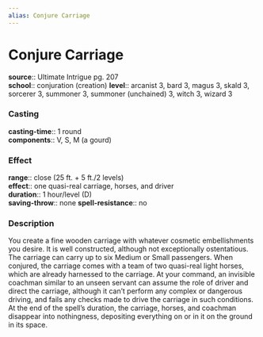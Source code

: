 ```yaml
---
alias: Conjure Carriage
---
```


# Conjure Carriage 

**source**:: Ultimate Intrigue pg. 207  
**school**:: conjuration (creation)
**level**:: arcanist 3, bard 3, magus 3, skald 3, sorcerer 3, summoner 3, summoner (unchained) 3, witch 3, wizard 3

### Casting 

**casting-time**:: 1 round  
**components**:: V, S, M (a gourd)

### Effect 

**range**:: close (25 ft. + 5 ft./2 levels)  
**effect**:: one quasi-real carriage, horses, and driver  
**duration**:: 1 hour/level (D)  
**saving-throw**:: none
**spell-resistance**:: no

### Description 

You create a fine wooden carriage with whatever cosmetic embellishments you desire. It is well constructed, although not exceptionally ostentatious. The carriage can carry up to six Medium or Small passengers. When conjured, the carriage comes with a team of two quasi-real light horses, which are already harnessed to the carriage. At your command, an invisible coachman similar to an unseen servant can assume the role of driver and direct the carriage, although it can’t perform any complex or dangerous driving, and fails any checks made to drive the carriage in such conditions. At the end of the spell’s duration, the carriage, horses, and coachman disappear into nothingness, depositing everything on or in it on the ground in its space.
